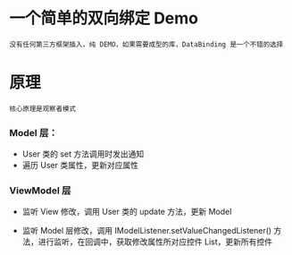 # 一个简单的双向绑定 Demo
    没有任何第三方框架插入，纯 DEMO，如果需要成型的库，DataBinding 是一个不错的选择

# 原理
    核心原理是观察者模式

### Model 层：
+ User 类的 set 方法调用时发出通知
+ 遍历 User 类属性，更新对应属性

### ViewModel 层

+ 监听 View 修改，调用 User 类的 update 方法，更新 Model

+ 监听 Model 层修改，调用 IModelListener.setValueChangedListener() 方法，进行监听，在回调中，获取修改属性所对应控件 List，更新所有控件